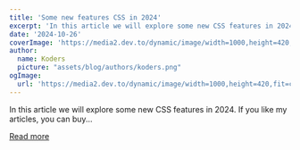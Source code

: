 ```yaml
---
title: 'Some new features CSS in 2024'
excerpt: 'In this article we will explore some new CSS features in 2024.  If you like my articles, you can buy...'
date: '2024-10-26'
coverImage: 'https://media2.dev.to/dynamic/image/width=1000,height=420,fit=cover,gravity=auto,format=auto/https%3A%2F%2Fdev-to-uploads.s3.amazonaws.com%2Fuploads%2Farticles%2Fm1iuebccwisq4g2sncur.png'
author:
  name: Koders
  picture: "assets/blog/authors/koders.png"
ogImage:
  url: 'https://media2.dev.to/dynamic/image/width=1000,height=420,fit=cover,gravity=auto,format=auto/https%3A%2F%2Fdev-to-uploads.s3.amazonaws.com%2Fuploads%2Farticles%2Fm1iuebccwisq4g2sncur.png'
---
```


In this article we will explore some new CSS features in 2024.  If you like my articles, you can buy...

[Read more](https://dev.to/sonaykara/some-new-features-css-in-2024-5hio)

